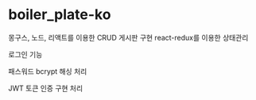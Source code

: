 # boiler_plate-ko

몽구스, 노드, 리액트를 이용한 CRUD 게시판 구현
react-redux를 이용한 상태관리

로그인 기능

패스워드 bcrypt 해싱 처리

JWT 토큰 인증 구현 처리



